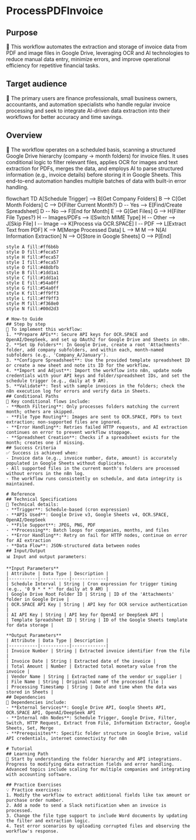 # ProcessPDFInvoice
## Purpose
🎯 This workflow automates the extraction and storage of invoice data from PDF and image files in Google Drive, leveraging OCR and AI technologies to reduce manual data entry, minimize errors, and improve operational efficiency for repetitive financial tasks.
## Target audience
👥 The primary users are finance professionals, small business owners, accountants, and automation specialists who handle regular invoice processing and seek to integrate AI-driven data extraction into their workflows for better accuracy and time savings.
## Overview
🧠 The workflow operates on a scheduled basis, scanning a structured Google Drive hierarchy (company → month folders) for invoice files. It uses conditional logic to filter relevant files, applies OCR for images and text extraction for PDFs, merges the data, and employs AI to parse structured information (e.g., invoice details) before storing it in Google Sheets. This end-to-end automation handles multiple batches of data with built-in error handling.


  flowchart TD
    A[Schedule Trigger] --> B[Get Company Folders]
    B --> C[Get Month Folders]
    C --> D{Filter Current Month?}
    D -- Yes --> E[Find/Create Spreadsheet]
    D -- No --> F[End for Month]
    E --> G[Get Files]
    G --> H{Filter File Types?}
    H -- Images/PDFs --> I[Switch MIME Type]
    H -- Other --> J[Skip File]
    I -- Image --> K[Process via OCR.SPACE]
    I -- PDF --> L[Extract Text from PDF]
    K --> M[Merge Processed Data]
    L --> M
    M --> N[AI Information Extraction]
    N --> O[Store in Google Sheets]
    O --> P[End]
    
    style A fill:#ff6b6b
    style D fill:#feca57
    style H fill:#feca57
    style I fill:#feca57
    style O fill:#48dbfb
    style B fill:#1dd1a1
    style C fill:#1dd1a1
    style E fill:#54a0ff
    style G fill:#54a0ff
    style K fill:#ff9ff3
    style L fill:#ff9ff3
    style M fill:#f368e0
    style N fill:#00d2d3
```
# How-to Guide
## Step by step
📝 To implement this workflow:
1. **Prepare APIs**: Secure API keys for OCR.SPACE and OpenAI/DeepSeek, and set up OAuth2 for Google Drive and Sheets in n8n.
2. **Set Up Folders**: In Google Drive, create a root 'Attachments' folder, add company subfolders, and within each, month-named subfolders (e.g., 'Company_A/January').
3. **Configure Spreadsheet**: Use the provided template spreadsheet ID or create a new sheet and note its ID for the workflow.
4. **Import and Adjust**: Import the workflow into n8n, update node credentials with your API keys and folder/spreadsheet IDs, and set the schedule trigger (e.g., daily at 9 AM).
5. **Validate**: Test with sample invoices in the folders; check the n8n execution log for errors and verify data in Sheets.
## Conditional Paths
🔄 Key conditional flows include:
- **Month Filtering**: Only processes folders matching the current month; others are skipped.
- **File Type Routing**: Images are sent to OCR.SPACE, PDFs to text extraction; non-supported files are ignored.
- **Error Handling**: Retries failed HTTP requests, and AI extraction continues on error to prevent workflow stoppage.
- **Spreadsheet Creation**: Checks if a spreadsheet exists for the month; creates one if missing.
## Success Criteria
✅ Success is achieved when:
- Invoice data (e.g., invoice number, date, amount) is accurately populated in Google Sheets without duplicates.
- All supported files in the current month's folders are processed without errors in the n8n log.
- The workflow runs consistently on schedule, and data integrity is maintained.

# Reference
## Technical Specifications
🔧 Technical details:
- **Trigger**: Schedule-based (cron expression)
- **APIs Used**: Google Drive v3, Google Sheets v4, OCR.SPACE, OpenAI/DeepSeek
- **File Support**: JPEG, PNG, PDF
- **Processing**: Batch loops for companies, months, and files
- **Error Handling**: Retry on fail for HTTP nodes, continue on error for AI extraction
- **Data Flow**: JSON-structured data between nodes
## Input/Output
📊 Input and output parameters:

**Input Parameters**
| Attribute | Data Type | Description |
|-----------|-----------|-------------|
| Schedule Interval | String | Cron expression for trigger timing (e.g., '0 9 * * *' for daily at 9 AM) |
| Google Drive Root Folder ID | String | ID of the 'Attachments' folder in Google Drive |
| OCR.SPACE API Key | String | API key for OCR service authentication |
| AI API Key | String | API key for OpenAI or DeepSeek API |
| Template Spreadsheet ID | String | ID of the Google Sheets template for data storage |

**Output Parameters**
| Attribute | Data Type | Description |
|-----------|-----------|-------------|
| Invoice Number | String | Extracted invoice identifier from the file |
| Invoice Date | String | Extracted date of the invoice |
| Total Amount | Number | Extracted total monetary value from the invoice |
| Vendor Name | String | Extracted name of the vendor or supplier |
| File Name | String | Original name of the processed file |
| Processing Timestamp | String | Date and time when the data was stored in Sheets |
## Dependencies
🔗 Dependencies include:
- **External Services**: Google Drive API, Google Sheets API, OCR.SPACE API, OpenAI/DeepSeek API
- **Internal n8n Nodes**: Schedule Trigger, Google Drive, Filter, Switch, HTTP Request, Extract from File, Information Extractor, Google Sheets, Set, Merge
- **Prerequisites**: Specific folder structure in Google Drive, valid API credentials, internet connectivity for n8n

# Tutorial
## Learning Path
🧩 Start by understanding the folder hierarchy and API integrations. Progress to modifying data extraction fields and error handling. Advanced topics include scaling for multiple companies and integrating with accounting software.

## Practice Exercises
💡 Practice exercises:
1. Modify the workflow to extract additional fields like tax amount or purchase order number.
2. Add a node to send a Slack notification when an invoice is processed.
3. Change the file type support to include Word documents by updating the filter and extraction logic.
4. Test error scenarios by uploading corrupted files and observing the workflow's response.
